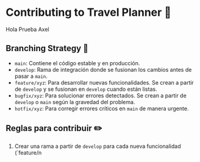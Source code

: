 # Contributing to Travel Planner 🚀
Hola Prueba Axel 
## Branching Strategy 🌿

- `main`: Contiene el código estable y en producción.
- `develop`: Rama de integración donde se fusionan los cambios antes de pasar a `main`.
- `feature/xyz`: Para desarrollar nuevas funcionalidades. Se crean a partir de `develop` y se fusionan en `develop` cuando están listas.
- `bugfix/xyz`: Para solucionar errores detectados. Se crean a partir de `develop` o `main` según la gravedad del problema.
- `hotfix/xyz`: Para corregir errores críticos en `main` de manera urgente.

## Reglas para contribuir ✏️
1. Crear una rama a partir de `develop` para cada nueva funcionalidad (`feature/n
